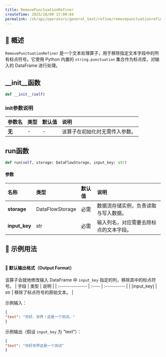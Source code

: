 ```yaml
---
title: RemovePunctuationRefiner
createTime: 2025/10/09 17:09:04
permalink: /zh/api/operators/general_text/refine/removepunctuationrefiner/
---
```


## 📘 概述
`RemovePunctuationRefiner` 是一个文本处理算子，用于移除指定文本字段中的所有标点符号。它使用 Python 内置的 `string.punctuation` 集合作为标点库，对输入的 DataFrame 进行处理。

## __init__函数
```python
def __init__(self)
```
### init参数说明
| 参数名 | 类型 | 默认值 | 说明 |
| :----- | :--- | :----- | :--- |
| **无** | -    | -      | 该算子在初始化时无需传入参数。 |

## run函数
```python
def run(self, storage: DataFlowStorage, input_key: str)
```
#### 参数
| 名称        | 类型            | 默认值 | 说明                               |
| :---------- | :-------------- | :----- | :--------------------------------- |
| **storage** | DataFlowStorage | 必需   | 数据流存储实例，负责读取与写入数据。 |
| **input_key** | str             | 必需   | 输入列名，对应需要去除标点的文本字段。 |

## 🧠 示例用法
```python

```

#### 🧾 默认输出格式（Output Format）
该算子会就地修改输入 DataFrame 中 `input_key` 指定的列，移除其中的标点符号。
| 字段 | 类型 | 说明 |
| :-------------- | :---- | :---------- |
| [input_key] | str | 移除了标点符号的原始文本。 |

示例输入：
```json
{
"text": "你好，世界！这是一个测试。"
}
```
示例输出（假设 `input_key` 为 "text"）：
```json
{
"text": "你好世界这是一个测试"
}
```
